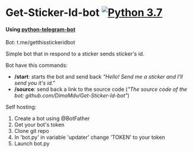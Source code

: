 # Get-Sticker-Id-bot [![Python 3.7](https://img.shields.io/badge/Python-3.5+-blue.svg)](http://www.python.org/download/)
<h4>Using <a href=https://github.com/python-telegram-bot/python-telegram-bot>python-telegram-bot</a></h4>

Bot: t.me/getthisstickeridbot

Simple bot that in respond to a sticker sends sticker's id.

Bot have this commands:
  <ul>
  <li><b>/start</b>: starts the bot and send back <i>"Hello! Send me a sticker and I'll send you it's id."</i></li>
  <li><b>/source</b>: send back a link to the source code (<i>"The source code of the bot: github.com/DimaMdv/Get-Sticker-Id-bot"</i>)</li>
  </ul>

Self hosting:
  1. Create a bot using @BotFather
  2. Get your bot's token
  3. Clone git repo
  4. In 'bot.py' in variable 'updater' change 'TOKEN' to your token
  5. Launch bot.py
